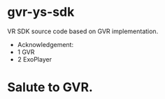 # gvr-ys-sdk
VR SDK source code based on GVR implementation.

* Acknowledgement:
* 1  GVR
* 2  ExoPlayer

# Salute to GVR.
